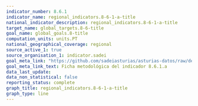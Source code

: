 ```yaml
---
indicator_number: 8.6.1
indicator_name: regional_indicators.8-6-1-a-title
national_indicator_description: regional_indicators.8-6-1-a-title
target_name: global_targets.8-6-title
goal_name: global_goals.8-title
computation_units: units.PT
national_geographical_coverage: regional
source_active_1: true
source_organisation_1: indicator.sadei
goal_meta_link: "https://github.com/sadeiasturias/asturias-datos/raw/develop/descargas/metodologia/8.6.1.a.pdf"
goal_meta_link_text: Ficha metodológica del indicador 8.6.1.a
data_last_update:  
data_non_statistical: false
reporting_status: complete
graph_title: regional_indicators.8-6-1-a-title
graph_type: line
---
```

